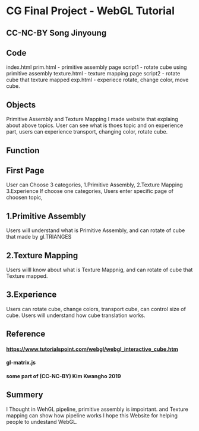 # CG Final Project - WebGL Tutorial


## CC-NC-BY Song Jinyoung

## Code
index.html
prim.html - primitive assembly page
script1 - rotate cube using primitive assembly 
texture.html - texture mapping page
script2 - rotate cube that texture mapped
exp.html - experiece rotate, change color, move cube.


## Objects
 Primitive Assembly and Texture Mapping
 I made website that explaing about above topics. User can see what is thoes topic
 and on experience part, users can experience transport, changing color, rotate cube.

## Function

## First Page
User can Choose 3 categories, 1.Primitive Assembly, 2.Texture Mapping 3.Experience
If choose one categories, Users enter specific page of choosen topic,

## 1.Primitive Assembly
Users will understand what is Primitive Assembly, and can rotate of cube that made by gl.TRIANGES

## 2.Texture Mapping
Users willl know about what is Texture Mappnig, and can rotate of cube that Texture mapped.

## 3.Experience
Users can rotate cube, change colors, transport cube, can control size of cube.
Users will understand how cube translation works.


## Reference 
#### https://www.tutorialspoint.com/webgl/webgl_interactive_cube.htm 
#### gl-matrix.js
#### some part of (CC-NC-BY) Kim Kwangho 2019


## Summery
I Thought in  WehGL pipeline, primitive assembly is impoirtant.
and Texture mapping can show how pipeline works
I hope this Website for helping people to undestand WebGL.
